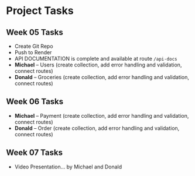 # Project Tasks

## Week 05 Tasks
- Create Git Repo
- Push to Render
- API DOCUMENTATION is complete and available at route `/api-docs`
- **Michael** – Users (create collection, add error handling and validation, connect routes)
- **Donald** – Groceries (create collection, add error handling and validation, connect routes)

## Week 06 Tasks
- **Michael** – Payment (create collection, add error handling and validation, connect routes)
- **Donald** – Order (create collection, add error handling and validation, connect routes)

## Week 07 Tasks
- Video Presentation… by Michael and Donald
